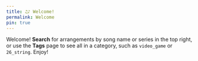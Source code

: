 ```yaml
---
title: ♫♪ Welcome!
permalink: Welcome
pin: true
---
```


Welcome! <b>Search</b> for arrangements by song name or series in the top right, or use the <b>Tags</b> page to see all in a category, such as `video_game` or `26_string`. Enjoy!
